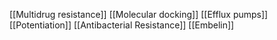 [[Multidrug resistance]]
[[Molecular docking]]
[[Efflux pumps]]
[[Potentiation]]
[[Antibacterial Resistance]]
[[Embelin]]
